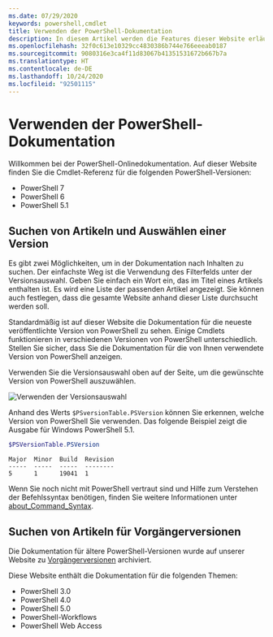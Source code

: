 ```yaml
---
ms.date: 07/29/2020
keywords: powershell,cmdlet
title: Verwenden der PowerShell-Dokumentation
description: In diesem Artikel werden die Features dieser Website erläutert, einschließlich der Filterung zur Suche und der Versionsauswahl.
ms.openlocfilehash: 32f0c613e10329cc4830386b744e766eeeab0187
ms.sourcegitcommit: 9080316e3ca4f11d83067b41351531672b667b7a
ms.translationtype: HT
ms.contentlocale: de-DE
ms.lasthandoff: 10/24/2020
ms.locfileid: "92501115"
---
```

# <a name="how-to-use-the-powershell-documentation"></a>Verwenden der PowerShell-Dokumentation

Willkommen bei der PowerShell-Onlinedokumentation. Auf dieser Website finden Sie die Cmdlet-Referenz für die folgenden PowerShell-Versionen:

- PowerShell 7
- PowerShell 6
- PowerShell 5.1

## <a name="finding-articles-and-selecting-a-version"></a>Suchen von Artikeln und Auswählen einer Version

Es gibt zwei Möglichkeiten, um in der Dokumentation nach Inhalten zu suchen. Der einfachste Weg ist die Verwendung des Filterfelds unter der Versionsauswahl. Geben Sie einfach ein Wort ein, das im Titel eines Artikels enthalten ist. Es wird eine Liste der passenden Artikel angezeigt. Sie können auch festlegen, dass die gesamte Website anhand dieser Liste durchsucht werden soll.

Standardmäßig ist auf dieser Website die Dokumentation für die neueste veröffentlichte Version von PowerShell zu sehen. Einige Cmdlets funktionieren in verschiedenen Versionen von PowerShell unterschiedlich. Stellen Sie sicher, dass Sie die Dokumentation für die von Ihnen verwendete Version von PowerShell anzeigen.

Verwenden Sie die Versionsauswahl oben auf der Seite, um die gewünschte Version von PowerShell auszuwählen.

![Verwenden der Versionsauswahl](media/how-to-use-docs/version-search.gif)

Anhand des Werts `$PSversionTable.PSVersion` können Sie erkennen, welche Version von PowerShell Sie verwenden. Das folgende Beispiel zeigt die Ausgabe für Windows PowerShell 5.1.

```powershell
$PSVersionTable.PSVersion
```

```Output
Major  Minor  Build  Revision
-----  -----  -----  --------
5      1      19041  1
```

Wenn Sie noch nicht mit PowerShell vertraut sind und Hilfe zum Verstehen der Befehlssyntax benötigen, finden Sie weitere Informationen unter [about_Command_Syntax](/powershell/module/microsoft.powershell.core/about/about_command_syntax).

## <a name="finding-articles-for-previous-versions"></a>Suchen von Artikeln für Vorgängerversionen

Die Dokumentation für ältere PowerShell-Versionen wurde auf unserer Website zu [Vorgängerversionen](https://aka.ms/PSLegacyDocs) archiviert.

Diese Website enthält die Dokumentation für die folgenden Themen:

- PowerShell 3.0
- PowerShell 4.0
- PowerShell 5.0
- PowerShell-Workflows
- PowerShell Web Access
